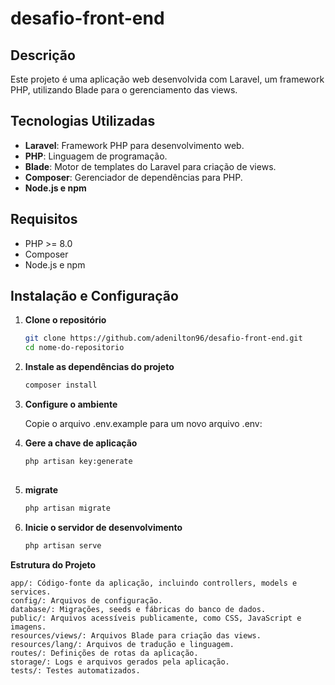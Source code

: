 # desafio-front-end


## Descrição

Este projeto é uma aplicação web desenvolvida com Laravel, um framework PHP, utilizando Blade para o gerenciamento das views. 

## Tecnologias Utilizadas

- **Laravel**: Framework PHP para desenvolvimento web.
- **PHP**: Linguagem de programação.
- **Blade**: Motor de templates do Laravel para criação de views.
- **Composer**: Gerenciador de dependências para PHP.
- **Node.js e npm** 

## Requisitos
- PHP >= 8.0
- Composer
- Node.js e npm 

## Instalação e Configuração

1. **Clone o repositório**

   ```bash
   git clone https://github.com/adenilton96/desafio-front-end.git
   cd nome-do-repositorio

2. **Instale as dependências do projeto**

    ```bash
    composer install

3. **Configure o ambiente**

    Copie o arquivo .env.example para um novo arquivo .env:

4. **Gere a chave de aplicação**

    ```bash
    php artisan key:generate
  

5. **migrate**

    ```bash
    php artisan migrate

6. **Inicie o servidor de desenvolvimento**
    
    ```bash
    php artisan serve

**Estrutura do Projeto**

    app/: Código-fonte da aplicação, incluindo controllers, models e services.
    config/: Arquivos de configuração.
    database/: Migrações, seeds e fábricas do banco de dados.
    public/: Arquivos acessíveis publicamente, como CSS, JavaScript e imagens.
    resources/views/: Arquivos Blade para criação das views.
    resources/lang/: Arquivos de tradução e linguagem.
    routes/: Definições de rotas da aplicação.
    storage/: Logs e arquivos gerados pela aplicação.
    tests/: Testes automatizados.
